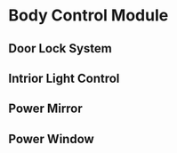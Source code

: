 # Body Control Module

## Door Lock System

## Intrior Light Control

## Power Mirror

## Power Window

